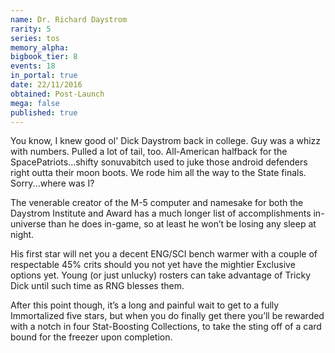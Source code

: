 ```yaml
---
name: Dr. Richard Daystrom
rarity: 5
series: tos
memory_alpha:
bigbook_tier: 8
events: 18
in_portal: true
date: 22/11/2016
obtained: Post-Launch
mega: false
published: true
---
```


You know, I knew good ol' Dick Daystrom back in college. Guy was a whizz with numbers. Pulled a lot of tail, too. All-American halfback for the SpacePatriots...shifty sonuvabitch used to juke those android defenders right outta their moon boots. We rode him all the way to the State finals. Sorry...where was I?

The venerable creator of the M-5 computer and namesake for both the Daystrom Institute and Award has a much longer list of accomplishments in-universe than he does in-game, so at least he won’t be losing any sleep at night.

His first star will net you a decent ENG/SCI bench warmer with a couple of respectable 45% crits should you not yet have the mightier Exclusive options yet. Young (or just unlucky) rosters can take advantage of Tricky Dick until such time as RNG blesses them.

After this point though, it’s a long and painful wait to get to a fully Immortalized five stars, but when you do finally get there you’ll be rewarded with a notch in four Stat-Boosting Collections, to take the sting off of a card bound for the freezer upon completion.
